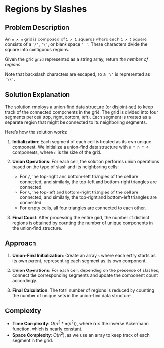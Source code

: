 # Regions by Slashes

## Problem Description

An `n x n` grid is composed of `1 x 1` squares where each `1 x 1` square consists of a `'/'`, `'\'`, or blank space `' '`. These characters divide the square into contiguous regions.

Given the grid `grid` represented as a string array, return *the number of regions*.

Note that backslash characters are escaped, so a `'\'` is represented as `'\\'`.

## Solution Explanation

The solution employs a union-find data structure (or disjoint-set) to keep track of the connected components in the grid. The grid is divided into four segments per cell (top, right, bottom, left). Each segment is treated as a separate region that might be connected to its neighboring segments.

Here’s how the solution works:

1. **Initialization**: Each segment of each cell is treated as its own unique component. We initialize a union-find data structure with `n * n * 4` components, where `n` is the size of the grid.

2. **Union Operations**: For each cell, the solution performs union operations based on the type of slash and its neighboring cells:
   - For `/`, the top-right and bottom-left triangles of the cell are connected, and similarly, the top-left and bottom-right triangles are connected.
   - For `\`, the top-left and bottom-right triangles of the cell are connected, and similarly, the top-right and bottom-left triangles are connected.
   - For empty cells, all four triangles are connected to each other.

3. **Final Count**: After processing the entire grid, the number of distinct regions is obtained by counting the number of unique components in the union-find structure.

## Approach

1. **Union-Find Initialization**: Create an array `s` where each entry starts as its own parent, representing each segment as its own component.

2. **Union Operations**: For each cell, depending on the presence of slashes, connect the corresponding segments and update the component count accordingly.

3. **Final Calculation**: The total number of regions is reduced by counting the number of unique sets in the union-find data structure.

## Complexity

- **Time Complexity**: $O(n^2 * α(n^2))$, where α is the inverse Ackermann function, which is nearly constant.
- **Space Complexity**: $O(n^2)$, as we use an array to keep track of each segment in the grid.
